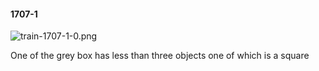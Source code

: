 #### 1707-1
![train-1707-1-0.png](https://github.com/lil-lab/nlvr/raw/master/nlvr/train/images/1/train-1707-1-0.png "train-1707-1-0.png")

One of the grey box has less than three objects one of which is a square